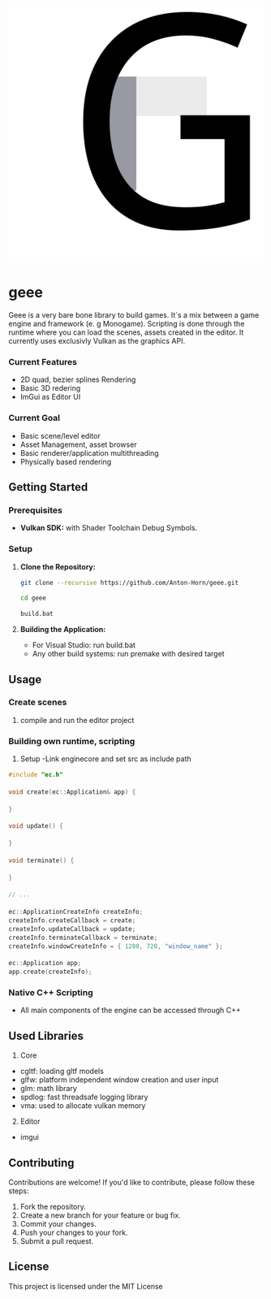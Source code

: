 ![image](logo.svg)

# geee

Geee is a very bare bone library to build games. 
It´s a mix between a game engine and framework (e. g Monogame).
Scripting is done through the runtime where you can load the scenes, assets created in the editor.
It currently uses exclusivly Vulkan as the graphics API. 


### Current Features

- 2D quad, bezier splines Rendering
- Basic 3D redering 
- ImGui as Editor UI

### Current Goal

- Basic scene/level editor
- Asset Management, asset browser
- Basic renderer/application multithreading
- Physically based rendering

## Getting Started

### Prerequisites

- **Vulkan SDK:** with Shader Toolchain Debug Symbols.

### Setup

1. **Clone the Repository:** 
    ```bash
    git clone --recursive https://github.com/Anton-Horn/geee.git
    ```
    ```bash
    cd geee
    ```
    ```bash
    build.bat
    ```

2. **Building the Application:**
   - For Visual Studio: run build.bat
   - Any other build systems: run premake with desired target

## Usage

### Create scenes

1. compile and run the editor project

### Building own runtime, scripting

1. Setup
   -Link enginecore and set src as include path

```cpp
#include "ec.h"

void create(ec::Application& app) {

}

void update() {

}

void terminate() {

}

// ...

ec::ApplicationCreateInfo createInfo;
createInfo.createCallback = create;
createInfo.updateCallback = update;
createInfo.terminateCallback = terminate;
createInfo.windowCreateInfo = { 1280, 720, "window_name" };

ec::Application app;
app.create(createInfo);
```

### Native C++ Scripting

- All main components of the engine can be accessed through C++ 

## Used Libraries

1. Core

- cgltf: loading gltf models
- glfw: platform independent window creation and user input
- glm: math library
- spdlog: fast threadsafe logging library
- vma: used to allocate vulkan memory

2. Editor

- imgui

## Contributing

Contributions are welcome! If you'd like to contribute, please follow these steps:

1. Fork the repository.
2. Create a new branch for your feature or bug fix.
3. Commit your changes.
4. Push your changes to your fork.
5. Submit a pull request.

## License

This project is licensed under the MIT License
